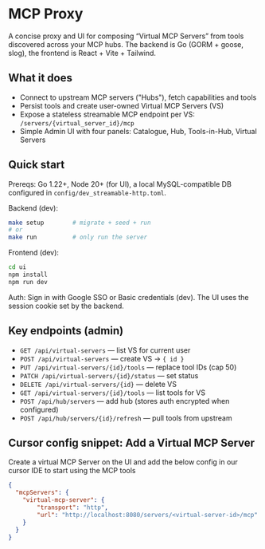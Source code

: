 # MCP Proxy

A concise proxy and UI for composing “Virtual MCP Servers” from tools
discovered across your MCP hubs. The backend is Go (GORM + goose, slog), the
frontend is React + Vite + Tailwind.

## What it does

- Connect to upstream MCP servers ("Hubs"), fetch capabilities and tools
- Persist tools and create user-owned Virtual MCP Servers (VS)
- Expose a stateless streamable MCP endpoint per VS:
  `/servers/{virtual_server_id}/mcp`
- Simple Admin UI with four panels: Catalogue, Hub, Tools-in-Hub, Virtual
  Servers

## Quick start

Prereqs: Go 1.22+, Node 20+ (for UI), a local MySQL-compatible DB configured in
`config/dev_streamable-http.toml`.

Backend (dev):

```bash
make setup        # migrate + seed + run
# or
make run          # only run the server
```

Frontend (dev):

```bash
cd ui
npm install
npm run dev
```

Auth: Sign in with Google SSO or Basic credentials (dev). The UI uses the
session cookie set by the backend.

## Key endpoints (admin)

- `GET /api/virtual-servers` — list VS for current user
- `POST /api/virtual-servers` — create VS → `{ id }`
- `PUT /api/virtual-servers/{id}/tools` — replace tool IDs (cap 50)
- `PATCH /api/virtual-servers/{id}/status` — set status
- `DELETE /api/virtual-servers/{id}` — delete VS
- `GET /api/virtual-servers/{id}/tools` — list tools for VS
- `POST /api/hub/servers` — add hub (stores auth encrypted when configured)
- `POST /api/hub/servers/{id}/refresh` — pull tools from upstream

## Cursor config snippet: Add a Virtual MCP Server

Create a virtual MCP Server on the UI and add the below config in our cursor IDE to start using the MCP tools

```json
{
  "mcpServers": {
    "virtual-mcp-server": {
        "transport": "http",
        "url": "http://localhost:8080/servers/<virtual-server-id>/mcp"
    }
  }
}
```
